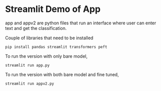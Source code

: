 
# Streamlit Demo of App

app and appv2 are python files that run an interface where user can enter text and get the classification.

Couple of libraries that need to be installed

```
pip install pandas streamlit transformers peft
```

To run the version with only bare model,

```
streamlit run app.py
```


To run the version with both bare model and fine tuned,

```
streamlit run appv2.py
```

